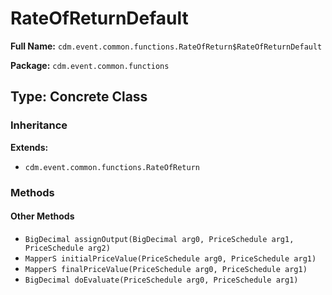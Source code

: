 # RateOfReturnDefault

**Full Name:** `cdm.event.common.functions.RateOfReturn$RateOfReturnDefault`

**Package:** `cdm.event.common.functions`

## Type: Concrete Class

### Inheritance

**Extends:**
- `cdm.event.common.functions.RateOfReturn`

### Methods

#### Other Methods

- `BigDecimal assignOutput(BigDecimal arg0, PriceSchedule arg1, PriceSchedule arg2)`
- `MapperS initialPriceValue(PriceSchedule arg0, PriceSchedule arg1)`
- `MapperS finalPriceValue(PriceSchedule arg0, PriceSchedule arg1)`
- `BigDecimal doEvaluate(PriceSchedule arg0, PriceSchedule arg1)`

